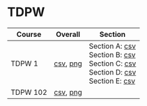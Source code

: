 # TDPW

| Course | Overall | Section |
| ------ | ------- | ------- |
| TDPW 1 | [csv](https://github.com/UCSD-Historical-Enrollment-Data/2025Spring/blob/main/overall/TDPW%201.csv), [png](https://raw.githubusercontent.com/UCSD-Historical-Enrollment-Data/2025Spring/main/plot_overall/TDPW%201.png) | Section A: [csv](https://github.com/UCSD-Historical-Enrollment-Data/2025Spring/blob/main/section/TDPW%201_A.csv)<br>Section B: [csv](https://github.com/UCSD-Historical-Enrollment-Data/2025Spring/blob/main/section/TDPW%201_B.csv)<br>Section C: [csv](https://github.com/UCSD-Historical-Enrollment-Data/2025Spring/blob/main/section/TDPW%201_C.csv)<br>Section D: [csv](https://github.com/UCSD-Historical-Enrollment-Data/2025Spring/blob/main/section/TDPW%201_D.csv)<br>Section E: [csv](https://github.com/UCSD-Historical-Enrollment-Data/2025Spring/blob/main/section/TDPW%201_E.csv) |
| TDPW 102 | [csv](https://github.com/UCSD-Historical-Enrollment-Data/2025Spring/blob/main/overall/TDPW%20102.csv), [png](https://raw.githubusercontent.com/UCSD-Historical-Enrollment-Data/2025Spring/main/plot_overall/TDPW%20102.png) |  |
